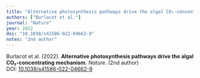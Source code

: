 ```yaml
---
title: "Alternative photosynthesis pathways drive the algal CO₂-concentrating mechanism"
authors: ["Burlacot et al."]
journal: "Nature"
year: 2022
doi: "10.1038/s41586-022-04662-9"
notes: "2nd author"
---
```


Burlacot et al. (2022). **Alternative photosynthesis pathways drive the algal CO₂-concentrating mechanism.** *Nature*. (2nd author)  
DOI: [10.1038/s41586-022-04662-9](https://doi.org/10.1038/s41586-022-04662-9)
